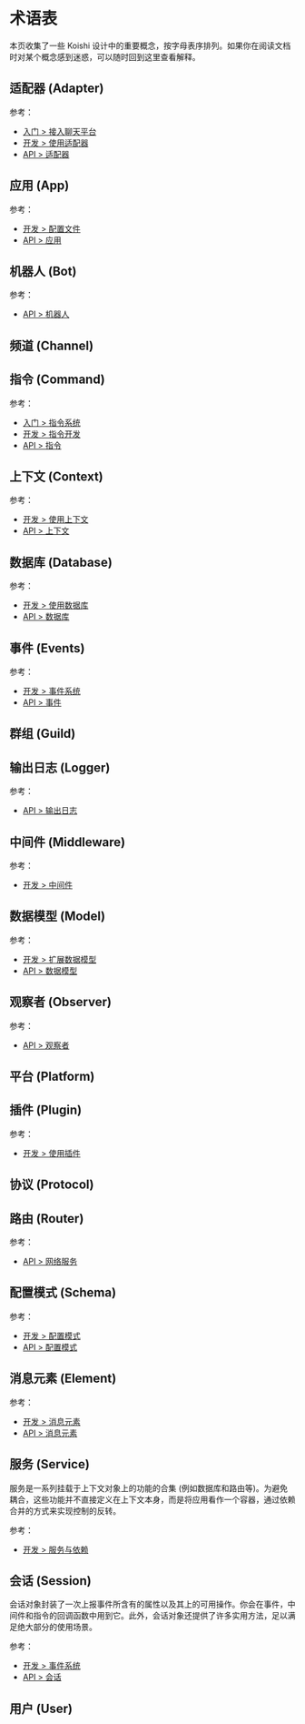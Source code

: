 # 术语表

本页收集了一些 Koishi 设计中的重要概念，按字母表序排列。如果你在阅读文档时对某个概念感到迷惑，可以随时回到这里查看解释。

## 适配器 (Adapter)

参考：

- [入门 > 接入聊天平台](../manual/console/adapter.md)
- [开发 > 使用适配器](../guide/adapter/index.md)
- [API > 适配器](./core/adapter.md)

## 应用 (App)

参考：

- [开发 > 配置文件](../guide/develop/config.md)
- [API > 应用](./core/app.md)

## 机器人 (Bot)

参考：

- [API > 机器人](./core/bot.md)

## 频道 (Channel)

## 指令 (Command)

参考：

- [入门 > 指令系统](../manual/usage/command.md)
- [开发 > 指令开发](../guide/basic/command.md)
- [API > 指令](./core/command.md)

## 上下文 (Context)

参考：

- [开发 > 使用上下文](../guide/plugin/selector.md)
- [API > 上下文](./core/context.md)

## 数据库 (Database)

参考：

- [开发 > 使用数据库](../guide/database/)
- [API > 数据库](./database/built-in.md)

## 事件 (Events)

参考：

- [开发 > 事件系统](../guide/basic/events.md)
- [API > 事件](./core/events.md)

## 群组 (Guild)

## 输出日志 (Logger)

参考：

- [API > 输出日志](./utils/logger.md)

## 中间件 (Middleware)

参考：

- [开发 > 中间件](../guide/basic/middleware.md)

## 数据模型 (Model)

参考：

- [开发 > 扩展数据模型](../guide/database/model.md#扩展数据模型)
- [API > 数据模型](./database/model.md)

## 观察者 (Observer)

参考：

- [API > 观察者](./utils/observer.md)

## 平台 (Platform)

## 插件 (Plugin)

参考：

- [开发 > 使用插件](../guide/plugin/)

## 协议 (Protocol)

## 路由 (Router)

参考：

- [API > 网络服务](./service/router.md)

## 配置模式 (Schema)

参考：

- [开发 > 配置模式](../guide/plugin/schema.md)
- [API > 配置模式](./utils/schema.md)

## 消息元素 (Element)

参考：

- [开发 > 消息元素](../guide/basic/element.md)
- [API > 消息元素](./message/syntax.md)

## 服务 (Service)

服务是一系列挂载于上下文对象上的功能的合集 (例如数据库和路由等)。为避免耦合，这些功能并不直接定义在上下文本身，而是将应用看作一个容器，通过依赖合并的方式来实现控制的反转。

参考：

- [开发 > 服务与依赖](../guide/plugin/service.md)

## 会话 (Session)

会话对象封装了一次上报事件所含有的属性以及其上的可用操作。你会在事件，中间件和指令的回调函数中用到它。此外，会话对象还提供了许多实用方法，足以满足绝大部分的使用场景。

参考：

- [开发 > 事件系统](../guide/basic/events.md)
- [API > 会话](./core/session.md)

## 用户 (User)
